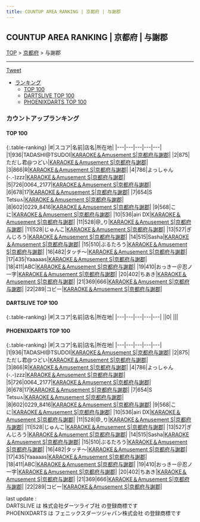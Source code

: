 ```yaml
---
title: COUNTUP AREA RANKING | 京都府 | 与謝郡
---
```

## COUNTUP AREA RANKING | 京都府 | 与謝郡

[TOP](/darts/rank/) > [京都府](/darts/rank/京都府/) > 与謝郡

___

<a href="https://twitter.com/share?ref_src=twsrc%5Etfw" data-text="COUNTUP AREA RANKING | 京都府与謝郡" class="twitter-share-button" data-hashtags="DARTSLIVE,PHOENIXDARTS,darts,ダーツ" data-show-count="false">Tweet</a>

* [ランキング](#カウントアップランキング)
    * [TOP 100](#top-100)
    * [DARTSLIVE TOP 100](#dartslive-top-100)
    * [PHOENIXDARTS TOP 100](#phoenixdarts-top-100)

### カウントアップランキング

#### TOP 100



{:.table-ranking}
|#|スコア|名前|店名|所在地|
|---|---|---|---|---|
|1|936|<span class="rank-name-pd">TADASHI@TSUDOI</span>|<a href="https://vs.phoenixdarts.com/jp/shop/shopDetailInfo/s_87180?s_seq=87180">KARAOKE＆Amusement S</a>|<a href="/darts/rank/京都府/与謝郡">京都府与謝郡</a>|
|2|875|<span class="rank-name-pd"> ただし君@つどい</span>|<a href="https://vs.phoenixdarts.com/jp/shop/shopDetailInfo/s_87180?s_seq=87180">KARAOKE＆Amusement S</a>|<a href="/darts/rank/京都府/与謝郡">京都府与謝郡</a>|
|3|866|<span class="rank-name-pd">R</span>|<a href="https://vs.phoenixdarts.com/jp/shop/shopDetailInfo/s_87180?s_seq=87180">KARAOKE＆Amusement S</a>|<a href="/darts/rank/京都府/与謝郡">京都府与謝郡</a>|
|4|786|<span class="rank-name-pd">よっしゃん(-.-)zzz</span>|<a href="https://vs.phoenixdarts.com/jp/shop/shopDetailInfo/s_87180?s_seq=87180">KARAOKE＆Amusement S</a>|<a href="/darts/rank/京都府/与謝郡">京都府与謝郡</a>|
|5|726|<span class="rank-name-pd">0064_2177</span>|<a href="https://vs.phoenixdarts.com/jp/shop/shopDetailInfo/s_87180?s_seq=87180">KARAOKE＆Amusement S</a>|<a href="/darts/rank/京都府/与謝郡">京都府与謝郡</a>|
|6|678|<span class="rank-name-pd">17</span>|<a href="https://vs.phoenixdarts.com/jp/shop/shopDetailInfo/s_87180?s_seq=87180">KARAOKE＆Amusement S</a>|<a href="/darts/rank/京都府/与謝郡">京都府与謝郡</a>|
|7|654|<span class="rank-name-pd">S Tetsu🔝</span>|<a href="https://vs.phoenixdarts.com/jp/shop/shopDetailInfo/s_87180?s_seq=87180">KARAOKE＆Amusement S</a>|<a href="/darts/rank/京都府/与謝郡">京都府与謝郡</a>|
|8|602|<span class="rank-name-pd">0229_8416</span>|<a href="https://vs.phoenixdarts.com/jp/shop/shopDetailInfo/s_87180?s_seq=87180">KARAOKE＆Amusement S</a>|<a href="/darts/rank/京都府/与謝郡">京都府与謝郡</a>|
|9|568|<span class="rank-name-pd">こに</span>|<a href="https://vs.phoenixdarts.com/jp/shop/shopDetailInfo/s_87180?s_seq=87180">KARAOKE＆Amusement S</a>|<a href="/darts/rank/京都府/与謝郡">京都府与謝郡</a>|
|10|536|<span class="rank-name-pd">airi DX</span>|<a href="https://vs.phoenixdarts.com/jp/shop/shopDetailInfo/s_87180?s_seq=87180">KARAOKE＆Amusement S</a>|<a href="/darts/rank/京都府/与謝郡">京都府与謝郡</a>|
|11|528|<span class="rank-name-pd">@_り</span>|<a href="https://vs.phoenixdarts.com/jp/shop/shopDetailInfo/s_87180?s_seq=87180">KARAOKE＆Amusement S</a>|<a href="/darts/rank/京都府/与謝郡">京都府与謝郡</a>|
|11|528|<span class="rank-name-pd">じゅんこ</span>|<a href="https://vs.phoenixdarts.com/jp/shop/shopDetailInfo/s_87180?s_seq=87180">KARAOKE＆Amusement S</a>|<a href="/darts/rank/京都府/与謝郡">京都府与謝郡</a>|
|13|527|<span class="rank-name-pd">ぎんじろう</span>|<a href="https://vs.phoenixdarts.com/jp/shop/shopDetailInfo/s_87180?s_seq=87180">KARAOKE＆Amusement S</a>|<a href="/darts/rank/京都府/与謝郡">京都府与謝郡</a>|
|14|515|<span class="rank-name-pd">Sasha</span>|<a href="https://vs.phoenixdarts.com/jp/shop/shopDetailInfo/s_87180?s_seq=87180">KARAOKE＆Amusement S</a>|<a href="/darts/rank/京都府/与謝郡">京都府与謝郡</a>|
|15|510|<span class="rank-name-pd">ぶるたろう</span>|<a href="https://vs.phoenixdarts.com/jp/shop/shopDetailInfo/s_87180?s_seq=87180">KARAOKE＆Amusement S</a>|<a href="/darts/rank/京都府/与謝郡">京都府与謝郡</a>|
|16|482|<span class="rank-name-pd">タッチ～</span>|<a href="https://vs.phoenixdarts.com/jp/shop/shopDetailInfo/s_87180?s_seq=87180">KARAOKE＆Amusement S</a>|<a href="/darts/rank/京都府/与謝郡">京都府与謝郡</a>|
|17|435|<span class="rank-name-pd">Yaaaaas</span>|<a href="https://vs.phoenixdarts.com/jp/shop/shopDetailInfo/s_87180?s_seq=87180">KARAOKE＆Amusement S</a>|<a href="/darts/rank/京都府/与謝郡">京都府与謝郡</a>|
|18|411|<span class="rank-name-pd">ABC</span>|<a href="https://vs.phoenixdarts.com/jp/shop/shopDetailInfo/s_87180?s_seq=87180">KARAOKE＆Amusement S</a>|<a href="/darts/rank/京都府/与謝郡">京都府与謝郡</a>|
|19|410|<span class="rank-name-pd">おっきー＠忍ノ一字</span>|<a href="https://vs.phoenixdarts.com/jp/shop/shopDetailInfo/s_87180?s_seq=87180">KARAOKE＆Amusement S</a>|<a href="/darts/rank/京都府/与謝郡">京都府与謝郡</a>|
|20|402|<span class="rank-name-pd">ちあき</span>|<a href="https://vs.phoenixdarts.com/jp/shop/shopDetailInfo/s_87180?s_seq=87180">KARAOKE＆Amusement S</a>|<a href="/darts/rank/京都府/与謝郡">京都府与謝郡</a>|
|21|369|<span class="rank-name-pd">666</span>|<a href="https://vs.phoenixdarts.com/jp/shop/shopDetailInfo/s_87180?s_seq=87180">KARAOKE＆Amusement S</a>|<a href="/darts/rank/京都府/与謝郡">京都府与謝郡</a>|
|22|289|<span class="rank-name-pd">コビー</span>|<a href="https://vs.phoenixdarts.com/jp/shop/shopDetailInfo/s_87180?s_seq=87180">KARAOKE＆Amusement S</a>|<a href="/darts/rank/京都府/与謝郡">京都府与謝郡</a>|


#### DARTSLIVE TOP 100



{:.table-ranking}
|#|スコア|名前|店名|所在地|
|---|---|---|---|---|
||0|<span class="rank-name-dl"> </span>|<a href=""></a>|<a href="/darts/rank//"></a>|


#### PHOENIXDARTS TOP 100



{:.table-ranking}
|#|スコア|名前|店名|所在地|
|---|---|---|---|---|
|1|936|<span class="rank-name-pd">TADASHI@TSUDOI</span>|<a href="https://vs.phoenixdarts.com/jp/shop/shopDetailInfo/s_87180?s_seq=87180">KARAOKE＆Amusement S</a>|<a href="/darts/rank/京都府/与謝郡">京都府与謝郡</a>|
|2|875|<span class="rank-name-pd"> ただし君@つどい</span>|<a href="https://vs.phoenixdarts.com/jp/shop/shopDetailInfo/s_87180?s_seq=87180">KARAOKE＆Amusement S</a>|<a href="/darts/rank/京都府/与謝郡">京都府与謝郡</a>|
|3|866|<span class="rank-name-pd">R</span>|<a href="https://vs.phoenixdarts.com/jp/shop/shopDetailInfo/s_87180?s_seq=87180">KARAOKE＆Amusement S</a>|<a href="/darts/rank/京都府/与謝郡">京都府与謝郡</a>|
|4|786|<span class="rank-name-pd">よっしゃん(-.-)zzz</span>|<a href="https://vs.phoenixdarts.com/jp/shop/shopDetailInfo/s_87180?s_seq=87180">KARAOKE＆Amusement S</a>|<a href="/darts/rank/京都府/与謝郡">京都府与謝郡</a>|
|5|726|<span class="rank-name-pd">0064_2177</span>|<a href="https://vs.phoenixdarts.com/jp/shop/shopDetailInfo/s_87180?s_seq=87180">KARAOKE＆Amusement S</a>|<a href="/darts/rank/京都府/与謝郡">京都府与謝郡</a>|
|6|678|<span class="rank-name-pd">17</span>|<a href="https://vs.phoenixdarts.com/jp/shop/shopDetailInfo/s_87180?s_seq=87180">KARAOKE＆Amusement S</a>|<a href="/darts/rank/京都府/与謝郡">京都府与謝郡</a>|
|7|654|<span class="rank-name-pd">S Tetsu🔝</span>|<a href="https://vs.phoenixdarts.com/jp/shop/shopDetailInfo/s_87180?s_seq=87180">KARAOKE＆Amusement S</a>|<a href="/darts/rank/京都府/与謝郡">京都府与謝郡</a>|
|8|602|<span class="rank-name-pd">0229_8416</span>|<a href="https://vs.phoenixdarts.com/jp/shop/shopDetailInfo/s_87180?s_seq=87180">KARAOKE＆Amusement S</a>|<a href="/darts/rank/京都府/与謝郡">京都府与謝郡</a>|
|9|568|<span class="rank-name-pd">こに</span>|<a href="https://vs.phoenixdarts.com/jp/shop/shopDetailInfo/s_87180?s_seq=87180">KARAOKE＆Amusement S</a>|<a href="/darts/rank/京都府/与謝郡">京都府与謝郡</a>|
|10|536|<span class="rank-name-pd">airi DX</span>|<a href="https://vs.phoenixdarts.com/jp/shop/shopDetailInfo/s_87180?s_seq=87180">KARAOKE＆Amusement S</a>|<a href="/darts/rank/京都府/与謝郡">京都府与謝郡</a>|
|11|528|<span class="rank-name-pd">@_り</span>|<a href="https://vs.phoenixdarts.com/jp/shop/shopDetailInfo/s_87180?s_seq=87180">KARAOKE＆Amusement S</a>|<a href="/darts/rank/京都府/与謝郡">京都府与謝郡</a>|
|11|528|<span class="rank-name-pd">じゅんこ</span>|<a href="https://vs.phoenixdarts.com/jp/shop/shopDetailInfo/s_87180?s_seq=87180">KARAOKE＆Amusement S</a>|<a href="/darts/rank/京都府/与謝郡">京都府与謝郡</a>|
|13|527|<span class="rank-name-pd">ぎんじろう</span>|<a href="https://vs.phoenixdarts.com/jp/shop/shopDetailInfo/s_87180?s_seq=87180">KARAOKE＆Amusement S</a>|<a href="/darts/rank/京都府/与謝郡">京都府与謝郡</a>|
|14|515|<span class="rank-name-pd">Sasha</span>|<a href="https://vs.phoenixdarts.com/jp/shop/shopDetailInfo/s_87180?s_seq=87180">KARAOKE＆Amusement S</a>|<a href="/darts/rank/京都府/与謝郡">京都府与謝郡</a>|
|15|510|<span class="rank-name-pd">ぶるたろう</span>|<a href="https://vs.phoenixdarts.com/jp/shop/shopDetailInfo/s_87180?s_seq=87180">KARAOKE＆Amusement S</a>|<a href="/darts/rank/京都府/与謝郡">京都府与謝郡</a>|
|16|482|<span class="rank-name-pd">タッチ～</span>|<a href="https://vs.phoenixdarts.com/jp/shop/shopDetailInfo/s_87180?s_seq=87180">KARAOKE＆Amusement S</a>|<a href="/darts/rank/京都府/与謝郡">京都府与謝郡</a>|
|17|435|<span class="rank-name-pd">Yaaaaas</span>|<a href="https://vs.phoenixdarts.com/jp/shop/shopDetailInfo/s_87180?s_seq=87180">KARAOKE＆Amusement S</a>|<a href="/darts/rank/京都府/与謝郡">京都府与謝郡</a>|
|18|411|<span class="rank-name-pd">ABC</span>|<a href="https://vs.phoenixdarts.com/jp/shop/shopDetailInfo/s_87180?s_seq=87180">KARAOKE＆Amusement S</a>|<a href="/darts/rank/京都府/与謝郡">京都府与謝郡</a>|
|19|410|<span class="rank-name-pd">おっきー＠忍ノ一字</span>|<a href="https://vs.phoenixdarts.com/jp/shop/shopDetailInfo/s_87180?s_seq=87180">KARAOKE＆Amusement S</a>|<a href="/darts/rank/京都府/与謝郡">京都府与謝郡</a>|
|20|402|<span class="rank-name-pd">ちあき</span>|<a href="https://vs.phoenixdarts.com/jp/shop/shopDetailInfo/s_87180?s_seq=87180">KARAOKE＆Amusement S</a>|<a href="/darts/rank/京都府/与謝郡">京都府与謝郡</a>|
|21|369|<span class="rank-name-pd">666</span>|<a href="https://vs.phoenixdarts.com/jp/shop/shopDetailInfo/s_87180?s_seq=87180">KARAOKE＆Amusement S</a>|<a href="/darts/rank/京都府/与謝郡">京都府与謝郡</a>|
|22|289|<span class="rank-name-pd">コビー</span>|<a href="https://vs.phoenixdarts.com/jp/shop/shopDetailInfo/s_87180?s_seq=87180">KARAOKE＆Amusement S</a>|<a href="/darts/rank/京都府/与謝郡">京都府与謝郡</a>|


<div class="footer border-top border-gray-light mt-5 pt-3 text-right text-gray">
    last update : <span style="font-weight: italic" id="foot_last_modified"></span><br />
    DARTSLIVE は 株式会社ダーツライブ社 の登録商標です<br />
    PHOENIXDARTS は フェニックスダーツジャパン株式会社 の登録商標です<br />
</div>

<script src="https://cdnjs.cloudflare.com/ajax/libs/jquery.tablesorter/2.31.3/js/jquery.tablesorter.min.js" integrity="sha512-qzgd5cYSZcosqpzpn7zF2ZId8f/8CHmFKZ8j7mU4OUXTNRd5g+ZHBPsgKEwoqxCtdQvExE5LprwwPAgoicguNg==" crossorigin="anonymous" referrerpolicy="no-referrer"></script>
<link rel="stylesheet" href="https://cdnjs.cloudflare.com/ajax/libs/jquery.tablesorter/2.31.3/css/theme.default.min.css" integrity="sha512-wghhOJkjQX0Lh3NSWvNKeZ0ZpNn+SPVXX1Qyc9OCaogADktxrBiBdKGDoqVUOyhStvMBmJQ8ZdMHiR3wuEq8+w==" crossorigin="anonymous" referrerpolicy="no-referrer" />
<script>
$(function() {
    $(".table-ranking").tablesorter({sortList:[[0, 0]]});
    $("#foot_last_modified").text(formatDate(new Date(document.lastModified), 'yyyy-MM-dd HH:mm:ss'));
});
</script>

<script async src="https://platform.twitter.com/widgets.js" charset="utf-8"></script>